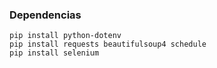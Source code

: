 ### Dependencias
```
pip install python-dotenv
pip install requests beautifulsoup4 schedule
pip install selenium
```